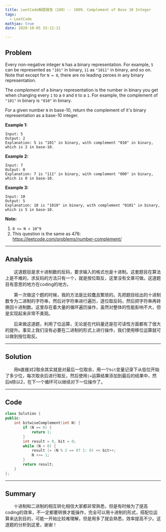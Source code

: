 ```yaml
---
title: LeetCode解题报告（180）-- 1009. Complement of Base 10 Integer
tags:
  - LeetCode
mathjax: true
date: 2020-10-05 15:12:11

---
```


## Problem

Every non-negative integer `N` has a binary representation.  For example, `5` can be represented as `"101"` in binary, `11` as `"1011"` in binary, and so on.  Note that except for `N = 0`, there are no leading zeroes in any binary representation.

The *complement* of a binary representation is the number in binary you get when changing every `1` to a `0` and `0` to a `1`.  For example, the complement of `"101"` in binary is `"010"` in binary.

For a given number `N` in base-10, return the complement of it's binary representation as a base-10 integer.

<!-- more -->

**Example 1:**

```
Input: 5
Output: 2
Explanation: 5 is "101" in binary, with complement "010" in binary, which is 2 in base-10.
```

**Example 2:**

```
Input: 7
Output: 0
Explanation: 7 is "111" in binary, with complement "000" in binary, which is 0 in base-10.
```

**Example 3:**

```
Input: 10
Output: 5
Explanation: 10 is "1010" in binary, with complement "0101" in binary, which is 5 in base-10.
```

**Note:**

1. `0 <= N < 10^9`
2. This question is the same as 476: https://leetcode.com/problems/number-complement/

------

## Analysis

&emsp;&emsp;这道题目是求十进制数的反码，要求输入的格式也是十进制。这套题目在算法上是不难的，求反码的方法只有一个，就是按位取反，这里没有文章可做。这道题目有意思的地方在coding的地方。

&emsp;&emsp;第一次做这个题的时候，我的方法是比较蠢且繁琐的。先把题目给出的十进制数专为二进制的字符串，然后对字符串进行遍历，逐位取反码，然后把字符串再转换回十进制数。这里存在着大量的循环遍历操作，虽然对整体的性能影响不大，但是实现起来非常不美观。

&emsp;&emsp;后来做这道题，利用了位运算，无论是在代码量还是在可读性方面都有了很大的提升。事实上我们没有必要在二进制的形式上进行操作，我们使用移位运算就可以做到按位取反。

------

## Solution

&emsp;&emsp;用`N`直接对2取余其实就是对最后一位取余，用一个`bit`变量记录下从低位开始了多少位，每次取余后进行取反，然后使用`|=`运算结果添加到最后的结果中，然后`N`除以2，在下一个循环可以继续对下一位操作了。

------

## Code

```c++
class Solution {
public:
    int bitwiseComplement(int N) {
        if (N == 0) {
            return 1;
        }
        int result = 0, bit = 0;
        while (N > 0) {
            result |= (N % 2 == 0? 1: 0) << bit++;
            N >>= 1;
        }
        return result;
    }
};
```

------

## Summary

&emsp;&emsp;十进制和二进制的相互转化相信大家都非常熟悉，但是有时候为了提高coding的效率，不一定都要转换才能操作，完全可以用十进制的形式，搭配位运算来达到目的，可能一开始比较难理解，但是用多了就会熟悉，效率提高不少。这道题的分析到这里，谢谢！
